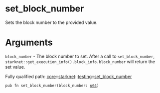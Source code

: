 # set_block_number

Sets the block number to the provided value.
# Arguments

`block_number` - The block number to set.
After a call to `set_block_number`, `starknet::get_execution_info().block_info.block_number`
will return the set value.

Fully qualified path: [core](./core.md)::[starknet](./core-starknet.md)::[testing](./core-starknet-testing.md)::[set_block_number](./core-starknet-testing-set_block_number.md)

<pre><code class="language-cairo">pub fn set_block_number(block_number: <a href="core-integer-u64.html">u64</a>)</code></pre>

